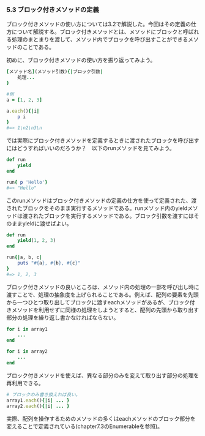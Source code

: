 ### 5.3 ブロック付きメソッドの定義

ブロック付きメソッドの使い方については3.2で解説した。今回はその定義の仕方について解説する。ブロック付きメソッドとは、メソッドにブロックと呼ばれる処理のまとまりを渡して、メソッド内でブロックを呼び出すことができるメソッドのことである。

初めに、ブロック付きメソッドの使い方を振り返ってみよう。

```ruby
[メソッド名](メソッド引数){|ブロック引数|
	処理...
}

#例
a = [1, 2, 3]

a.each(){|i|
	p i
}
#=> 1\n2\n3\n
```

では実際にブロック付きメソッドを定義するときに渡されたブロックを呼び出すにはどうすればいいのだろうか？　以下のrunメソッドを見てみよう。

```ruby
def run
	yield
end

run{ p 'Hello'}
#=> "Hello"
```

このrunメソッドはブロック付きメソッドの定義の仕方を使って定義された、渡されたブロックをそのまま実行するメソッドである。runメソッド内のyieldメソッドは渡されたブロックを実行するメソッドである。ブロック引数を渡すにはそのままyieldに渡せばよい。

```ruby
def run
	yield(1, 2, 3)
end

run{|a, b, c|
	puts "#{a}, #{b}, #{c}"
}
#=> 1, 2, 3
```

ブロック付きメソッドの良いところは、メソッド内の処理の一部を呼び出し時に渡すことで、処理の抽象度を上げられることである。例えば、配列の要素を先頭から一つひとつ取り出してブロックに渡すeachメソッドがあるが、ブロック付きメソッドを利用せずに同様の処理をしようとすると、配列の先頭から取り出す部分の処理を繰り返し書かなければならない。

```ruby
for i in array1
	...
end

for i in array2
	...
end
```

ブロック付きメソッドを使えば、異なる部分のみを変えて取り出す部分の処理を再利用できる。

```ruby
# ブロックのみ書き換えれば良い。
array1.each(){|i| ... }
array2.each(){|i| ... }
```

実際、配列を操作するためのメソッドの多くはeachメソッドのブロック部分を変えることで定義されている(chapter7.3のEnumerableを参照)。